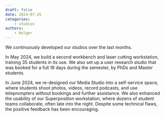 ```yaml
---
draft: false
date: 2024-07-25
categories:
    - studios
authors:
    - Holger
---
```


We continuously developed our studios over the last months.

In May 2024, we build a second workbench and laser cutting workstation, training 35 students in its use. We also set up a user research studio that was booked for a full 19 days during the semester, by PhDs and Master students.

In June 2024, we re-designed our Media Studio into a self-service space, where students shoot photos, videos, record podcasts, and use teleprompters without bookings and further assistance. We also enhanced the usability of our Superposition workstation, where dozens of student teams collaborate, often late into the night. Despite some technical flaws, the positive feedback has been encouraging.